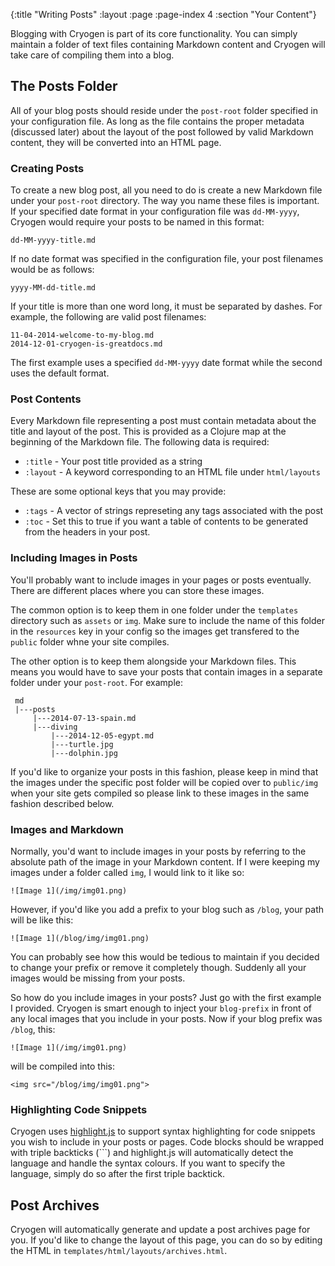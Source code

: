 {:title "Writing Posts"
 :layout :page
 :page-index 4
 :section "Your Content"}
 
Blogging with Cryogen is part of its core functionality. You can simply maintain a folder of text files containing Markdown content and Cryogen will take care of compiling them into a blog.

## The Posts Folder

All of your blog posts should reside under the `post-root` folder specified in your configuration file. As long as the file contains the proper metadata (discussed later) about the layout of the post followed by valid Markdown content, they will be converted into an HTML page.

### Creating Posts

To create a new blog post, all you need to do is create a new Markdown file under your `post-root` directory. The way you name these files is important. If your specified date format in your configuration file was `dd-MM-yyyy`, Cryogen would require your posts to be named in this format:

```
dd-MM-yyyy-title.md
```

If no date format was specified in the configuration file, your post filenames would be as follows:

```
yyyy-MM-dd-title.md
```

If your title is more than one word long, it must be separated by dashes. For example, the following are valid post filenames:
 
```
11-04-2014-welcome-to-my-blog.md
2014-12-01-cryogen-is-greatdocs.md
```

The first example uses a specified `dd-MM-yyyy` date format while the second uses the default format.

### Post Contents

Every Markdown file representing a post must contain metadata about the title and layout of the post. This is provided as a Clojure map at the beginning of the Markdown file. The following data is required:

  * `:title` - Your post title provided as a string
  * `:layout` - A keyword corresponding to an HTML file under `html/layouts`
   
These are some optional keys that you may provide:

  * `:tags` - A vector of strings represeting any tags associated with the post
  * `:toc` - Set this to true if you want a table of contents to be generated from the headers in your post.
  
### Including Images in Posts

You'll probably want to include images in your pages or posts eventually. There are different places where you can store these images.

The common option is to keep them in one folder under the `templates` directory such as `assets` or `img`. Make sure to include the name of this folder in the `resources` key in your config so the images get transfered to the `public` folder whne your site compiles.

The other option is to keep them alongside your Markdown files. This means you would have to save your posts that contain images in a separate folder under your `post-root`. For example:

```
 md
 |---posts
     |---2014-07-13-spain.md
     |---diving
         |---2014-12-05-egypt.md
         |---turtle.jpg
         |---dolphin.jpg
```

If you'd like to organize your posts in this fashion, please keep in mind that the images under the specific post folder will be copied over to `public/img` when your site gets compiled so please link to these images in the same fashion described below.

### Images and Markdown

Normally, you'd want to include images in your posts by referring to the absolute path of the image in your Markdown content. If I were keeping my images under a folder called `img`, I would link to it like so:

```
![Image 1](/img/img01.png)
```

However, if you'd like you add a prefix to your blog such as `/blog`, your path will be like this:

```
![Image 1](/blog/img/img01.png)
```

You can probably see how this would be tedious to maintain if you decided to change your prefix or remove it completely though. Suddenly all your images would be missing from your posts.

So how do you include images in your posts? Just go with the first example I provided. Cryogen is smart enough to inject your `blog-prefix` in front of any local images that you include in your posts. Now if your blog prefix was `/blog`, this:
 
```
![Image 1](/img/img01.png)
```

will be compiled into this:

```
<img src="/blog/img/img01.png">
```

### Highlighting Code Snippets

Cryogen uses [highlight.js]() to support syntax highlighting for code snippets you wish to include in your posts or pages. Code blocks should be wrapped with triple backticks (```)  and highlight.js will automatically detect the language and handle the syntax colours. If you want to specify the language, simply do so after the first triple backtick. 

## Post Archives

Cryogen will automatically generate and update a post archives page for you. If you'd like to change the layout of this page, you can do so by editing the HTML in `templates/html/layouts/archives.html`.
 
